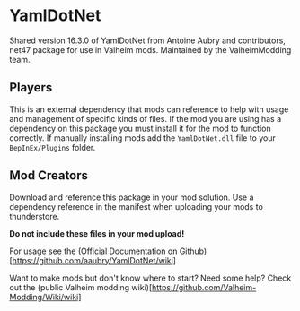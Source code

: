 # YamlDotNet

Shared version 16.3.0 of YamlDotNet from Antoine Aubry and contributors, net47 package for use in Valheim mods. Maintained by the ValheimModding team.

## Players

This is an external dependency that mods can reference to help with usage and management of specific kinds of files. If the mod you are using has a dependency on this package you must install it for the mod to function correctly. If manually installing mods add the ``YamlDotNet.dll`` file to your ``BepInEx/Plugins`` folder.

## Mod Creators

Download and reference this package in your mod solution. Use a dependency reference in the manifest when uploading your mods to thunderstore.

**Do not include these files in your mod upload!**

For usage see the (Official Documentation on Github)[https://github.com/aaubry/YamlDotNet/wiki]

Want to make mods but don't know where to start? Need some help? Check out the (public Valheim modding wiki)[https://github.com/Valheim-Modding/Wiki/wiki]
